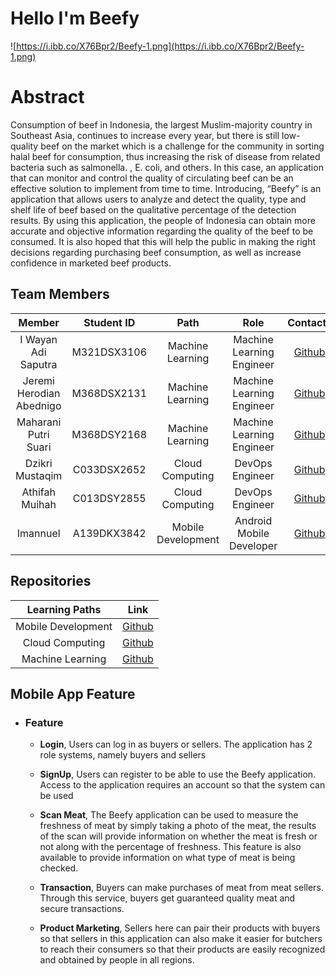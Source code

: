 # Hello I'm Beefy

![https://i.ibb.co/X76Bpr2/Beefy-1.png](https://i.ibb.co/X76Bpr2/Beefy-1.png)
# Abstract

Consumption of beef in Indonesia, the largest Muslim-majority country in Southeast Asia, continues to increase every year, but there is still low-quality beef on the market which is a challenge for the community in sorting halal beef for consumption, thus increasing the risk of disease from related bacteria such as salmonella. , E. coli, and others. In this case, an application that can monitor and control the quality of circulating beef can be an effective solution to implement from time to time. Introducing, “Beefy” is an application that allows users to analyze and detect the quality, type and shelf life of beef based on the qualitative percentage of the detection results. By using this application, the people of Indonesia can obtain more accurate and objective information regarding the quality of the beef to be consumed. It is also hoped that this will help the public in making the right decisions regarding purchasing beef consumption, as well as increase confidence in marketed beef products.


## Team Members

|            Member           | Student ID |        Path        |                    Role                    |                                                       Contacts                                                      |
| :-------------------------: | :--------: | :----------------: | :----------------------------------------: | :-----------------------------------------------------------------------------------------------------------------: |
|        I Wayan Adi Saputra        |  M321DSX3106 |  Machine Learning  |         Machine Learning Engineer          |         [Github](https://github.com/wayan2602)           |
|    Jeremi Herodian Abednigo    | M368DSX2131 |  Machine Learning  |          Machine Learning Engineer         |  [Github](https://github.com/Jrhero14)  |
|     Maharani Putri Suari     | M368DSY2168 |  Machine Learning   |         Machine Learning Engineer         |   [Github](https://github.com/psummerxzy)             |
|     Dzikri Mustaqim     | C033DSX2652 |  Cloud Computing   |         DevOps Engineer          |   [Github](https://github.com/dzikrimustaqim)    |
|   Athifah Muihah   | C013DSY2855 |  Cloud Computing |     DevOps Engineer               |   [Github](https://github.com/athmuf)            |
|      Imannuel       | A139DKX3842 |  Mobile Development|    Android Mobile Developer                | [Github](https://github.com/GtFoBAE05) |

## Repositories

|   Learning Paths   |                                Link                                |
| :----------------: | :----------------------------------------------------------------: |
| Mobile Development | [Github](https://github.com/BeefyTeam/Beefy) |
|  Cloud Computing  | [Github](https://github.com/BeefyTeam/Beefy-Backend) |
|   Machine Learning  | [Github](https://github.com/BeefyTeam/Beefy-AI-Models)  |

## Mobile App Feature
 - ### Feature
      * **Login**, Users can log in as buyers or sellers. The application has 2 role systems, namely buyers and sellers

      * **SignUp**, Users can register to be able to use the Beefy application. Access to the application requires an account so that the system can be used

      * **Scan Meat**, The Beefy application can be used to measure the freshness of meat by simply taking a photo of the meat, the results of the scan will provide information on whether the meat is fresh or not along with the percentage of freshness. This feature is also available to provide information on what type of meat is being checked.
      
      *  **Transaction**, Buyers can make purchases of meat from meat sellers. Through this service, buyers get guaranteed quality meat and secure transactions.
 
      * **Product Marketing**, Sellers here can pair their products with buyers so that sellers in this application can also make it easier for butchers to reach their consumers so that their products are easily recognized and obtained by people in all regions.
